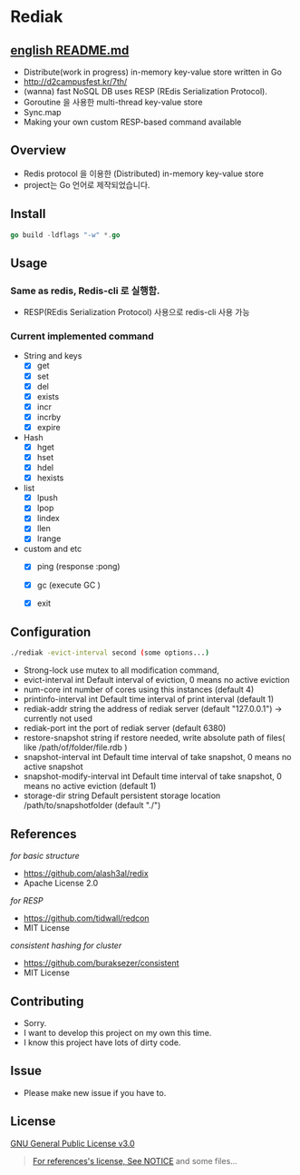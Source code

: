 # Rediak 
## [english README.md](https://github.com/taekyun-lee/Rediak/blob/master/README_en.md)
- Distribute(work in progress) in-memory key-value store written in Go
- http://d2campusfest.kr/7th/
- (wanna) fast NoSQL DB uses RESP (REdis Serialization Protocol).
- Goroutine 을 사용한 multi-thread key-value store
- Sync.map 
- Making your own custom RESP-based command available

## Overview

- Redis protocol 을 이용한 (Distributed) in-memory key-value store 
- project는 Go 언어로 제작되었습니다.


## Install
```go
go build -ldflags "-w" *.go
```

## Usage
### Same as redis, Redis-cli 로 실행함.
- RESP(REdis Serialization Protocol) 사용으로 redis-cli 사용 가능

### Current implemented command

- String and keys
    - [x] get 
    - [x] set 
    - [x] del 
    - [x] exists 
    - [x] incr 
    - [x] incrby
    - [x] expire

- Hash
    - [x] hget
    - [x] hset
    - [x] hdel
    - [x] hexists
    
- list
    - [x] lpush
    - [x] lpop
    - [x] lindex
    - [x] llen
    - [x] lrange
    
- custom and etc
    - [x] ping (response :pong)
    - [x] gc (execute GC )
    - [x] exit
    


## Configuration

```bash
./rediak -evict-interval second (some options...)
```

 - Strong-lock
        use mutex to all modification command,  
  - evict-interval int
        Default interval of eviction, 0 means no active eviction
  - num-core int
        number of cores using this instances (default 4)
  - printinfo-interval int
        Default time interval of print interval (default 1)
  - rediak-addr string
        the address of rediak server (default "127.0.0.1") -> currently not used
  - rediak-port int
        the port of rediak server (default 6380)
  - restore-snapshot string
        if restore needed, write absolute path of files( like /path/of/folder/file.rdb ) 
  - snapshot-interval int
        Default time interval of take snapshot, 0 means no active snapshot
  - snapshot-modify-interval int
        Default time interval of take snapshot, 0 means no active eviction (default 1)
  - storage-dir string
        Default persistent storage location /path/to/snapshotfolder (default "./")


## References 

*for basic structure*
- https://github.com/alash3al/redix 
- Apache License 2.0

*for RESP*
- https://github.com/tidwall/redcon
- MIT License

*consistent hashing for cluster*
- https://github.com/buraksezer/consistent
- MIT License

## Contributing
 - Sorry.
 - I want to develop this project on my own this time.
 - I know this project have lots of dirty code.
 
## Issue
- Please make new issue if you have to.



## License
[GNU General Public License v3.0](https://github.com/taekyun-lee/Rediak/blob/master/LICENSE)
> [For references's license, See NOTICE](https://github.com/taekyun-lee/Rediak/blob/master/NOTICE)
> and some files...